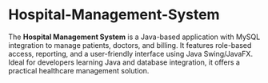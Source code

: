 # Hospital-Management-System
The **Hospital Management System** is a Java-based application with MySQL integration to manage patients, doctors, and billing. It features role-based access, reporting, and a user-friendly interface using Java Swing/JavaFX. Ideal for developers learning Java and database integration, it offers a practical healthcare management solution.
